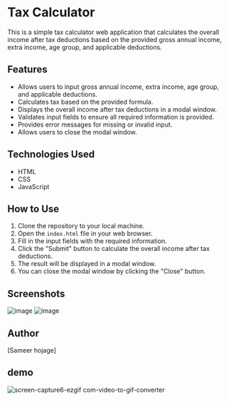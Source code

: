 # Tax Calculator

This is a simple tax calculator web application that calculates the overall income after tax deductions based on the provided gross annual income, extra income, age group, and applicable deductions.

## Features

- Allows users to input gross annual income, extra income, age group, and applicable deductions.
- Calculates tax based on the provided formula.
- Displays the overall income after tax deductions in a modal window.
- Validates input fields to ensure all required information is provided.
- Provides error messages for missing or invalid input.
- Allows users to close the modal window.

## Technologies Used

- HTML
- CSS
- JavaScript

## How to Use

1. Clone the repository to your local machine.
2. Open the `index.html` file in your web browser.
3. Fill in the input fields with the required information.
4. Click the "Submit" button to calculate the overall income after tax deductions.
5. The result will be displayed in a modal window.
6. You can close the modal window by clicking the "Close" button.

## Screenshots

![image](https://github.com/hojagesameer/hojagesameer/assets/162893940/1c3d9fd3-ee1c-4048-8a59-f13b52eb0057)
![image](https://github.com/hojagesameer/hojagesameer/assets/162893940/4db0ca3a-947f-44e4-981a-54949c7b8010)

## Author

[Sameer hojage]

## demo
![screen-capture6-ezgif com-video-to-gif-converter](https://github.com/hojagesameer/hojagesameer/assets/162893940/6e1e5293-5f55-4260-920f-dc84755246e7)
